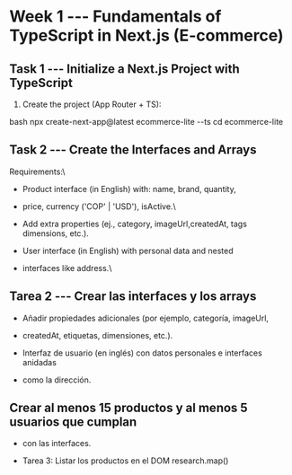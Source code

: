 # Week 1 --- Fundamentals of TypeScript in Next.js (E-commerce)

## Task 1 --- Initialize a Next.js Project with TypeScript
1. Create the project (App Router + TS):

 bash
npx create-next-app@latest ecommerce-lite --ts
cd ecommerce-lite



## Task 2 --- Create the Interfaces and Arrays
Requirements:\

* Product interface (in English) with: name, brand, quantity,

* price, currency ('COP' | 'USD'), isActive.\

* Add extra properties (ej., category, imageUrl,createdAt, tags dimensions, etc.).

* User interface (in English) with personal data and nested

* interfaces like address.\



 ## Tarea 2 --- Crear las interfaces y los arrays

* Añadir propiedades adicionales (por ejemplo, categoría, imageUrl,

* createdAt, etiquetas, dimensiones, etc.).

* Interfaz de usuario (en inglés) con datos personales e interfaces anidadas

* como la dirección.

## Crear al menos 15 productos y al menos 5 usuarios que cumplan

* con las interfaces.

* Tarea 3: Listar los productos en el DOM
research.map()


